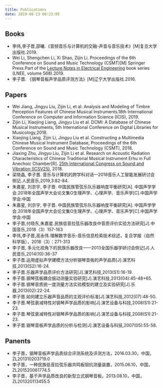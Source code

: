 ```yaml
---
title: Publications
date: 2019-08-13 00:23:05
---
```


## Books

+ 李伟,李子晋,邵曦.《音频音乐与计算机的交融-声音与音乐技术》[M]复旦大学出版社.2019.
+ Wei Li, Shengchen Li, Xi Shao, Zijin Li. Proceedings of the 6th Conference on Sound and Music Technology (CSMT)[M] Springer Press.Part of the [Lecture Notes in Electrical Engineering](https://link.springer.com/bookseries/7818) book series (LNEE, volume 568).2019.
+ 李子晋. 《钢琴音板声学品质评测方法》[M]辽宁大学出版社.2016.

## Papers

+ Wei Jiang, Jingyu Liu, Zijin Li, et al. Analysis and Modeling of Timbre Perception Features of Chinese Musical Instruments.18th International Conference on Computer and Information Science (ICIS), 2019.
+ Zijin Li, Xiaojing Liang, Jingyu Liu et al. DCMI: A Database of Chinese Musical Instruments, 5th International Conference on Digital Libraries for Musicology,2018.
+ Xiaojing Liang, Zijin Li, Jingyu Liu et al. Constructing a Multimedia Chinese Musical Instrument Database, Proceedings of the 6th Conference on Sound and Music Technology (CSMT), 2018.
+ Jiaxing Zhu, Jingyu Liu, Zijin Li et al.  Research on Acoustic Radiation Characteristics of Chinese Traditional Musical Instrument Erhu in Full Anechoic Chamber[R]. [25th International Congress on Sound and Vibration (ICSV25)](http://www.baidu.com/link?url=b0YLiFPP0zunPPXt55uGiSQDCEm8LHxRsIPwypn_hfC), 2018.
+ 梁晓晶, 李子晋. 音乐与计算机的跨学科对话—2018音乐人工智能发展研讨会侧记.人民音乐,2019,3:82-84.
+ 朱嘉星, 刘京宇, 李子晋. 中国民族管弦乐队乐器响度平衡研究[A]. 中国声学学会.2018年全国声学大会论文集O生理声学、心理声学、音乐声学[C].中国声学学会:中国
+ 朱嘉星, 刘京宇, 李子晋. 中国民族管弦乐队乐器响度平衡研究[A]. 中国声学学会.2018年全国声学大会论文集O生理声学、心理声学、音乐声学[C].中国声学学会:中国
+ 李子晋,付晓东,朱嘉星.民族低音拉弦乐器改良中音质评价实验方法研究[J].中国音乐,2018（3）157-163
+ 李伟,李子晋,高永伟.理解数字音乐-音乐信息检索技术综述，复旦学报（自然科学版），2018（3）：271-313
+ 李子晋, 多元化视角下的民族乐器改良——2013全国乐器学研讨会侧记[J].人民音乐,2014(10):36-37
+ 李子晋.运用虚拟声学建模方法分析钢琴音板的声学品质[J].演艺科技,2013(S2):16-24.
+ 李子晋.乐器声学品质评价方法研究[J].演艺科技,2013(S1):16-19.
+ 李子晋.钢琴弦板耦合振动测量实验研究[J].演艺科技,2013(04):45-48+65.
+ 李子晋.钢琴音质统一度测量方法实验模型的建立及实验研究[J].乐器,2013(02):22-24.
+ 李子晋.如何建立乐器声音品质的主观评价标准[J].演艺科技,2012(07):48-50.
+ 李子晋.琴弦衰减特性对钢琴声学品质的影响[J].演艺设备与科技,2008(S1):21-23.
+ 李子晋.琴弦衰减特性对钢琴声学品质的影响[J].演艺设备与科技,2008(S1):21-23.
+ 李子晋.钢琴音板声学品质的分析与检测[J].演艺设备与科技,2007(05):55-58.

## Panents

+ 李子晋，钢琴音板声学品质综合评测系统及评测方法，2016.03.30，中国，ZL201310203719.0
+ 李子晋，一种民族低音拉弦乐器共鸣板阻抗测量装置，2015.06.10，中国，ZL201520061774.5
+ 李子晋，基于声学品质改良的新型立式钢琴音板，2013.08.10，中国，ZL201320113455.5

